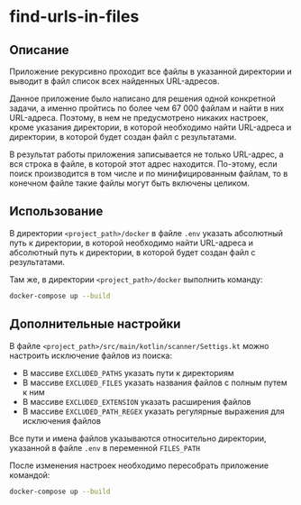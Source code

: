 # find-urls-in-files

## Описание

Приложение рекурсивно проходит все файлы в указанной директории и выводит в файл список всех найденных URL-адресов.

Данное приложение было написано для решения одной конкретной задачи, а именно пройтись по более чем 67 000 файлам и найти в них URL-адреса. Поэтому, в нем не предусмотрено никаких настроек, кроме указания директории, в которой необходимо найти URL-адреса и директории, в которой будет создан файл с результатами.

В результат работы приложения записывается не только URL-адрес, а вся строка в файле, в которой этот адрес находится. По-этому, если поиск производится в том числе и по минифицированным файлам, то в конечном файле такие файлы могут быть включены целиком.

## Использование

В директории `<project_path>/docker` в файле `.env` указать абсолютный путь к директории, в которой необходимо найти URL-адреса и абсолютный путь к директории, в которой будет создан файл с результатами.

Там же, в директории `<project_path>/docker` выполнить команду:

```bash
docker-compose up --build
```

## Дополнительные настройки

В файле `<project_path>/src/main/kotlin/scanner/Settigs.kt` можно настроить исключение файлов из поиска:

- В массиве `EXCLUDED_PATHS` указать пути к директориям
- В массиве `EXCLUDED_FILES` указать названия файлов с полным путем к ним
- В массиве `EXCLUDED_EXTENSION` указать расширения файлов
- В массиве `EXCLUDED_PATH_REGEX` указать регулярные выражения для исключения файлов

Все пути и имена файлов указываются относительно директории, указанной в файле `.env` в переменной `FILES_PATH`

После изменения настроек необходимо пересобрать приложение командой:

```bash
docker-compose up --build
```

